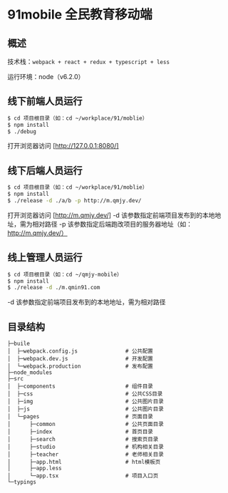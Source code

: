# 91mobile 全民教育移动端

## 概述

技术栈：```webpack + react + redux + typescript + less``` 

运行环境：node（v6.2.0）

## 线下前端人员运行

```bash
$ cd 项目根目录（如：cd ~/workplace/91/moblie）
$ npm install
$ ./debug
```

打开浏览器访问 [http://127.0.0.1:8080/]

## 线下后端人员运行

```bash
$ cd 项目根目录（如：cd ~/workplace/91/moblie）
$ npm install
$ ./release -d ./a/b -p http://m.qmjy.dev/
```

打开浏览器访问 [http://m.qmjy.dev/]
-d 该参数指定前端项目发布到的本地地址，需为相对路径
-p 该参数指定后端跑改项目的服务器地址（如：http://m.qmjy.dev/）

## 线上管理人员运行

```bash
$ cd 项目根目录（如：cd ~/qmjy-mobile）
$ npm install
$ ./release -d ./m.qmin91.com
```

-d 该参数指定前端项目发布到的本地地址，需为相对路径

## 目录结构

```text
├─buile
│  ├─webpack.config.js               # 公共配置
│  ├─webpack.dev.js                  # 开发配置
│  └─webpack.production              # 发布配置
├─node_modules
├─src
│  ├─components                      # 组件目录
│  ├─css                             # 公共CSS目录
│  ├─img                             # 公共图片目录
│  ├─js                              # 公共图片目录
│  └─pages                           # 页面目录
│      ├─common                      # 公共页面目录
│      ├─index                       # 首页目录
│      ├─search                      # 搜索页目录
│      ├─studio                      # 机构相关目录
│      ├─teacher                     # 老师相关目录
│      ├─app.html                    # html模板页
│      ├─app.less                    
│      └─app.tsx                     # 项目入口页
└─typings
```
